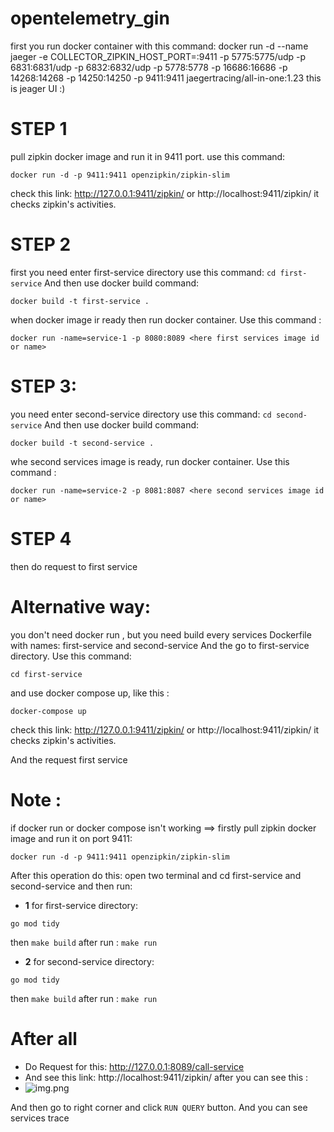 # opentelemetry_gin
first you run docker container with this command: docker run -d --name jaeger -e COLLECTOR_ZIPKIN_HOST_PORT=:9411 -p 5775:5775/udp -p 6831:6831/udp -p 6832:6832/udp -p 5778:5778 -p 16686:16686 -p 14268:14268 -p 14250:14250 
-p 9411:9411 jaegertracing/all-in-one:1.23
this is jeager UI :)
# STEP 1
pull zipkin docker image and run it in 9411 port. use this command:
```
docker run -d -p 9411:9411 openzipkin/zipkin-slim
```
check this link: http://127.0.0.1:9411/zipkin/ or http://localhost:9411/zipkin/ it checks zipkin's activities.
# STEP 2
first you need enter first-service directory use this command:
```cd first-service```
And then use docker build command: 
``` 
docker build -t first-service .
```
when docker image ir ready then run docker container. Use this command :
```
docker run -name=service-1 -p 8080:8089 <here first services image id or name>
```

# STEP 3:
you need enter second-service directory use this command:
```cd second-service```
And then use docker build command:
``` 
docker build -t second-service .
 ```
whe second services image is ready, run docker container. Use this command :
```
docker run -name=service-2 -p 8081:8087 <here second services image id or name>
```

# STEP 4
then do request to first service

# Alternative way:
you don't need docker run , but you need build every services Dockerfile with names: first-service and second-service
And the go to first-service directory. Use this command: 
```
cd first-service
```
and use docker compose up, like this :
```
docker-compose up
```
check this link: http://127.0.0.1:9411/zipkin/ or http://localhost:9411/zipkin/ it checks zipkin's activities.

And  the request first service

# Note :
if docker run or docker compose isn't working ==> firstly pull zipkin docker image and run it on port 9411:
```
docker run -d -p 9411:9411 openzipkin/zipkin-slim
```
After this operation do this: open two terminal and cd first-service and second-service and then run:
* **1** for first-service directory:
 ```
go mod tidy
``` 
then
    ```
    make build
    ```
    after run :
    ```
    make run
    ```

* **2** for second-service directory:
```
go mod tidy
``` 
then
    ```
    make build
    ```
    after run :
    ```
    make run
    ```
# After all

* Do Request for this: http://127.0.0.1:8089/call-service
* And see this link: http://localhost:9411/zipkin/ 
after you can see this :
* ![img.png](img.png)

And then go to right corner and click ```RUN QUERY``` button. And you can see services trace